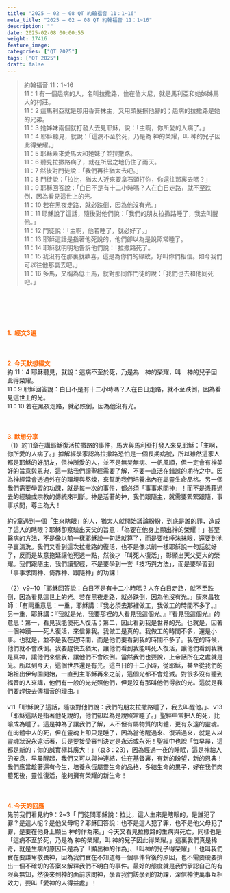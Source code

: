 ```yaml
---
title: "2025 – 02 – 08 QT 約翰福音 11：1~16"
meta_title: "2025 – 02 – 08 QT 約翰福音 11：1~16"
description: ""
date: 2025-02-08 00:00:55
weight: 17416
feature_image: 
categories: ["QT 2025"]
tags: ["QT 2025"]
draft: false
---
```


<blockquote>約翰福音 11：1~16<br />
11：1 有一個患病的人，名叫拉撒路，住在伯大尼，就是馬利亞和她姊姊馬大的村莊。<br />
11：2 這馬利亞就是那用香膏抹主，又用頭髮擦他腳的；患病的拉撒路是她的兄弟。<br />
11：3 她姊妹兩個就打發人去見耶穌，說：「主啊，你所愛的人病了。」<br />
11：4 耶穌聽見，就說：「這病不至於死，乃是為 神的榮耀，叫 神的兒子因此得榮耀。」<br />
11：5 耶穌素來愛馬大和她妹子並拉撒路。<br />
11：6 聽見拉撒路病了，就在所居之地仍住了兩天。<br />
11：7 然後對門徒說：「我們再往猶太去吧。」<br />
11：8 門徒說：「拉比，猶太人近來要拿石頭打你，你還往那裏去嗎？」<br />
11：9 耶穌回答說：「白日不是有十二小時嗎？人在白日走路，就不至跌倒，因為看見這世上的光。<br />
11：10 若在黑夜走路，就必跌倒，因為他沒有光。」<br />
11：11 耶穌說了這話，隨後對他們說：「我們的朋友拉撒路睡了，我去叫醒他。」<br />
11：12 門徒說：「主啊，他若睡了，就必好了。」<br />
11：13 耶穌這話是指著他死說的，他們卻以為是說照常睡了。<br />
11：14 耶穌就明明地告訴他們說：「拉撒路死了。<br />
11：15 我沒有在那裏就歡喜，這是為你們的緣故，好叫你們相信。如今我們可以往他那裏去吧。」<br />
11：16 多馬，又稱為低土馬，就對那同作門徒的說：「我們也去和他同死吧。」</blockquote><br />
&nbsp;<br />
<br />
&nbsp;<br />
<br />
<span style="color: #ff6600;" data-darkreader-inline-color=""><strong>1.  經文3遍</strong></span><br />
<br />
&nbsp;<br />
<br />
<span style="color: #ff6600;" data-darkreader-inline-color=""><strong>2. 今天默想經文<br />
</strong></span>約 11：4 耶穌聽見，就說：這病不至於死，乃是為　神的榮耀，叫　神的兒子因此得榮耀。<br />
11：9 耶穌回答說：白日不是有十二小時嗎？人在白日走路，就不至跌倒，因為看見這世上的光。<br />
11：10 若在黑夜走路，就必跌倒，因為他沒有光。<br />
<br />
&nbsp;<br />
<br />
<strong><span style="color: #ff6600;" data-darkreader-inline-color="">3. 默想分享<br />
</span></strong>（1）約11章在講耶穌復活拉撒路的事件，馬大與馬利亞打發人來見耶穌：「主啊，你所愛的人病了。」據解經學家認為拉撒路恐怕是一個長期病號，所以雖然這家人都是耶穌的好朋友，但神所愛的人，並不是無災無病、一帆風順，但一定會有神美好的旨意與恩典，這一點我們讀聖經需要了解，不要一直活在錯誤的期待之中。因為神經常會透過外在的環境與熬煉，來幫助我們培養出內在屬靈生命品格。另一個我們需要學習的功課，就是每一次的事件，都必須「事事求問神」！而不是憑藉過去的經驗或宗教的傳統來判斷。神是活著的神，我們跟隨主，就需要緊緊跟隨，事事求問，尊主為大！<br />
<br />
約9章遇到一個「生來瞎眼」的人，猶太人就開始議論紛紛，到底是誰的罪，造成了這人的瞎眼？耶穌卻察驗出天父的旨意：「為要在他身上顯出神的榮耀！」甚至醫病的方法，不是像以前一樣耶穌說一句話就算了，而是要吐唾沫抹眼，還要到池子裏清洗。我們又看到這次拉撒路的復活，也不是像以前一樣耶穌說一句話就好了，反而是故意拖延讓他死透一點，然後才「叫死人復活」，彰顯出天父更大的榮耀。我們跟隨主，我們讀聖經，不是要學到一套「技巧與方法」，而是要學習到「事事求問神、倚靠神、跟隨神」的功課！<br />
<br />
（2）v9~10「耶穌回答說：白日不是有十二小時嗎？人在白日走路，就不至跌倒，因為看見這世上的光。若在黑夜走路，就必跌倒，因為他沒有光。」康來昌牧師：「有兩重意思：一重，耶穌講：『我必須去那裡做工，我做工的時間不多了。』另一重，耶穌講：『我就是光，我要那裡的人看見我這個光。』『看見我這個光』的意思：第一，看見我能使死人復活；第二，因此看到我是世界的光。也就是，因著一個神蹟——死人復活，來信靠我。我做工是真的。我做工的時間不多，還是小事。也就是，並不是我在趕時間，而是他們要看到我的時間不多了。我在的時候，他們就不會跌倒。我要趕快去猶太，讓他們看到我能叫死人復活，讓他們看到我就是真神，讓他們來信我，讓他們不會跌倒。當然我們也要說，上帝話所在之處就是光。所以到今天，這個世界還是有光。這白日的十二小時，從耶穌，甚至從我們的始祖出伊甸園開始，一直到主耶穌再來之前，這個光都不會熄滅。對很多沒有聽到福音的人來講，他們有一般的光光照他們，但是沒有那叫他們得救的光。這就是我們要趕快去傳福音的理由。」<br />
<br />
v11「耶穌說了這話，隨後對他們說：我們的朋友拉撒路睡了，我去叫醒他。」、v13「耶穌這話是指著他死說的，他們卻以為是說照常睡了。」聖經中常把人的死，比喻成為睡了。這是神為了讓我們了解，人不但有屬物質的肉體，更有永遠的靈魂。在肉體中人的死，但在靈魂上卻只是睡了，因為當他醒過來、復活過來，就是人以靈魂狀況永遠活著，只是要接受審判決定是永活或永死！聖經中也說「每早晨，這都是新的；你的誠實極其廣大！」（哀3：23），因為經過一夜的睡眠，這是神給人的安息，早晨醒起，我們又可以與神連結，住在基督裏，有新的盼望，新的恩典！我們應當趁著還有今生，培養永恆屬靈生命的品格，多結生命的果子，好在我們肉體死後，靈性復活，能夠擁有榮耀的新生命！<br />
<br />
&nbsp;<br />
<br />
<strong style="font-size: inherit;"><span style="color: #ff6600;" data-darkreader-inline-color="">4. 今天的回應<br />
</span></strong>先前我們看見約9：2~3「 門徒問耶穌說：拉比，這人生來是瞎眼的，是誰犯了罪？是這人呢？是他父母呢？耶穌回答說：也不是這人犯了罪，也不是他父母犯了罪，是要在他身上顯出 神的作為來。」今天又看見拉撒路的生病與死亡，同樣也是「這病不至於死，乃是為 神的榮耀，叫 神的兒子因此得榮耀。」這裏我們真是稀奇，就是生病的原因只是為了「顯出神的作為」、「叫神的兒子得榮耀」！也叫我們實在要謙卑敬畏神，因為我們實在不知道每一個事件背後的原因，也不需要硬要擠出一個不確切的答案來解釋我們不明白的事件。最好的態度就是我們承認自己的有限與無知，然後來到神的面前求問神，學習我們該學到的功課，深信神使萬事互相效力，要叫「愛神的人得益處」！<br />
<br />
&nbsp;
        